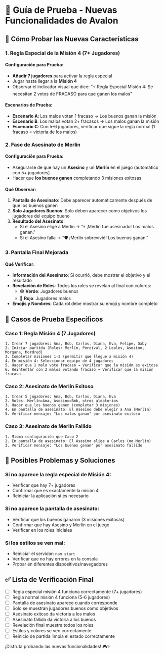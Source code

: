 # 🧪 Guía de Prueba - Nuevas Funcionalidades de Avalon

## 🎯 Cómo Probar las Nuevas Características

### 1. Regla Especial de la Misión 4 (7+ Jugadores)

#### Configuración para Prueba:
- **Añadir 7 jugadores** para activar la regla especial
- Jugar hasta llegar a la **Misión 4**
- Observar el indicador visual que dice: "⚡ Regla Especial Misión 4: Se necesitan 2 votos de FRACASO para que ganen los malos"

#### Escenarios de Prueba:
- **Escenario A**: Los malos votan 1 fracaso → Los buenos ganan la misión
- **Escenario B**: Los malos votan 2+ fracasos → Los malos ganan la misión
- **Escenario C**: Con 5-6 jugadores, verificar que sigue la regla normal (1 fracaso = victoria de los malos)

### 2. Fase de Asesinato de Merlín

#### Configuración para Prueba:
- Asegurarse de que hay un **Asesino** y un **Merlín** en el juego (automático con 5+ jugadores)
- Hacer que **los buenos ganen** completando 3 misiones exitosas

#### Qué Observar:
1. **Pantalla de Asesinato**: Debe aparecer automáticamente después de que los buenos ganen
2. **Solo Jugadores Buenos**: Solo deben aparecer como objetivos los jugadores del equipo bueno
3. **Resultado del Asesinato**: 
   - Si el Asesino elige a Merlín → "💀 ¡Merlín fue asesinado! Los malos ganan."
   - Si el Asesino falla → "🛡️ ¡Merlín sobrevivió! Los buenos ganan."

### 3. Pantalla Final Mejorada

#### Qué Verificar:
- **Información del Asesinato**: Si ocurrió, debe mostrar el objetivo y el resultado
- **Revelación de Roles**: Todos los roles se revelan al final con colores:
  - 🟢 **Verde**: Jugadores buenos
  - 🔴 **Rojo**: Jugadores malos
- **Emojis y Nombres**: Cada rol debe mostrar su emoji y nombre completo

## 🔧 Casos de Prueba Específicos

### Caso 1: Regla Misión 4 (7 Jugadores)
```
1. Crear 7 jugadores: Ana, Bob, Carlos, Diana, Eva, Felipe, Gaby
2. Iniciar partida (Roles: Merlín, Percival, 2 Leales, Asesino, Morgana, Mordred)
3. Completar misiones 1-3 (permitir que llegue a misión 4)
4. En misión 4: Seleccionar equipo de 4 jugadores
5. Hacer que 1 malo vote fracaso → Verificar que la misión es exitosa
6. Reintentar con 2 malos votando fracaso → Verificar que la misión fracasa
```

### Caso 2: Asesinato de Merlín Exitoso
```
1. Crear 5 jugadores: Ana, Bob, Carlos, Diana, Eva
2. Roles: Merlín=Ana, Asesino=Bob, otros aleatorios
3. Hacer que los buenos ganen (completar 3 misiones)
4. En pantalla de asesinato: El Asesino debe elegir a Ana (Merlín)
5. Verificar mensaje: "Los malos ganan" por asesinato exitoso
```

### Caso 3: Asesinato de Merlín Fallido
```
1. Misma configuración que Caso 2
2. En pantalla de asesinato: El Asesino elige a Carlos (no Merlín)
3. Verificar mensaje: "Los buenos ganan" por asesinato fallido
```

## 🐛 Posibles Problemas y Soluciones

### Si no aparece la regla especial de Misión 4:
- Verificar que hay 7+ jugadores
- Confirmar que es exactamente la misión 4
- Reiniciar la aplicación si es necesario

### Si no aparece la pantalla de asesinato:
- Verificar que los buenos ganaron (3 misiones exitosas)
- Confirmar que hay Asesino y Merlín en el juego
- Verificar en los roles iniciales

### Si los estilos se ven mal:
- Reiniciar el servidor: `npm start`
- Verificar que no hay errores en la consola
- Probar en diferentes dispositivos/navegadores

## ✅ Lista de Verificación Final

- [ ] Regla especial misión 4 funciona correctamente (7+ jugadores)
- [ ] Regla normal misión 4 funciona (5-6 jugadores)  
- [ ] Pantalla de asesinato aparece cuando corresponde
- [ ] Solo se muestran jugadores buenos como objetivos
- [ ] Asesinato exitoso da victoria a los malos
- [ ] Asesinato fallido da victoria a los buenos
- [ ] Revelación final muestra todos los roles
- [ ] Estilos y colores se ven correctamente
- [ ] Reinicio de partida limpia el estado correctamente

¡Disfruta probando las nuevas funcionalidades! 🎮✨
